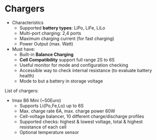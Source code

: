 # Chargers

* Characteristics
  - Supported **battery types**: LiPo, LiFe, LiLo
  - Multi-port charging: 2,4 ports
  - Maximum charging current (for fast charging)
  - Power Output (max. Watt)
* Must have:
  - Built-in **Balance Charging**
  - **Cell Compatibility** support full range 2S to 6S
  - Useful monitor for mode and configuration checking
  - Accessible way to check internal resistance (to evaluate battery health)
  - Mode to but a battery in storage voltage

List of chargers:

* Imax B6 Mini (~50Euro)
  - Supports Li{Po,Fe,Lo} up to 6S
  - Max. charge rate 6A, max. charge power 60W
  - Cell-voltage balancer, 10 different charge/discharge profiles
  - Supported checks: highest & lowest voltage, total & highest resistance of each cell
  - Optional temperature sensor
